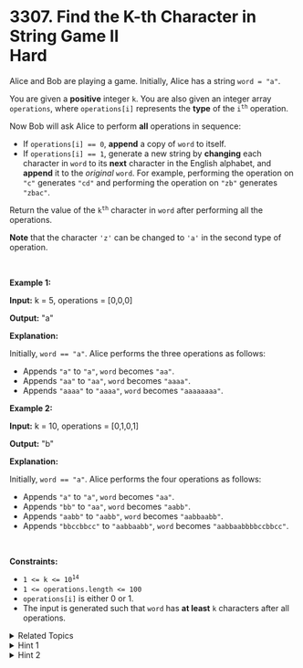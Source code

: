 
# 3307. Find the K-th Character in String Game II<br> Hard

<p>Alice and Bob are playing a game. Initially, Alice has a string <code>word = &quot;a&quot;</code>.</p>

<p>You are given a <strong>positive</strong> integer <code>k</code>. You are also given an integer array <code>operations</code>, where <code>operations[i]</code> represents the <strong>type</strong> of the <code>i<sup>th</sup></code> operation.</p>

<p>Now Bob will ask Alice to perform <strong>all</strong> operations in sequence:</p>

<ul>
	<li>If <code>operations[i] == 0</code>, <strong>append</strong> a copy of <code>word</code> to itself.</li>
	<li>If <code>operations[i] == 1</code>, generate a new string by <strong>changing</strong> each character in <code>word</code> to its <strong>next</strong> character in the English alphabet, and <strong>append</strong> it to the <em>original</em> <code>word</code>. For example, performing the operation on <code>&quot;c&quot;</code> generates <code>&quot;cd&quot;</code> and performing the operation on <code>&quot;zb&quot;</code> generates <code>&quot;zbac&quot;</code>.</li>
</ul>

<p>Return the value of the <code>k<sup>th</sup></code> character in <code>word</code> after performing all the operations.</p>

<p><strong>Note</strong> that the character <code>&#39;z&#39;</code> can be changed to <code>&#39;a&#39;</code> in the second type of operation.</p>

<p>&nbsp;</p>
<p><strong class="example">Example 1:</strong></p>

<div class="example-block">
<p><strong>Input:</strong> <span class="example-io">k = 5, operations = [0,0,0]</span></p>

<p><strong>Output:</strong> <span class="example-io">&quot;a&quot;</span></p>

<p><strong>Explanation:</strong></p>

<p>Initially, <code>word == &quot;a&quot;</code>. Alice performs the three operations as follows:</p>

<ul>
	<li>Appends <code>&quot;a&quot;</code> to <code>&quot;a&quot;</code>, <code>word</code> becomes <code>&quot;aa&quot;</code>.</li>
	<li>Appends <code>&quot;aa&quot;</code> to <code>&quot;aa&quot;</code>, <code>word</code> becomes <code>&quot;aaaa&quot;</code>.</li>
	<li>Appends <code>&quot;aaaa&quot;</code> to <code>&quot;aaaa&quot;</code>, <code>word</code> becomes <code>&quot;aaaaaaaa&quot;</code>.</li>
</ul>
</div>

<p><strong class="example">Example 2:</strong></p>

<div class="example-block">
<p><strong>Input:</strong> <span class="example-io">k = 10, operations = [0,1,0,1]</span></p>

<p><strong>Output:</strong> <span class="example-io">&quot;b&quot;</span></p>

<p><strong>Explanation:</strong></p>

<p>Initially, <code>word == &quot;a&quot;</code>. Alice performs the four operations as follows:</p>

<ul>
	<li>Appends <code>&quot;a&quot;</code> to <code>&quot;a&quot;</code>, <code>word</code> becomes <code>&quot;aa&quot;</code>.</li>
	<li>Appends <code>&quot;bb&quot;</code> to <code>&quot;aa&quot;</code>, <code>word</code> becomes <code>&quot;aabb&quot;</code>.</li>
	<li>Appends <code>&quot;aabb&quot;</code> to <code>&quot;aabb&quot;</code>, <code>word</code> becomes <code>&quot;aabbaabb&quot;</code>.</li>
	<li>Appends <code>&quot;bbccbbcc&quot;</code> to <code>&quot;aabbaabb&quot;</code>, <code>word</code> becomes <code>&quot;aabbaabbbbccbbcc&quot;</code>.</li>
</ul>
</div>

<p>&nbsp;</p>
<p><strong>Constraints:</strong></p>

<ul>
	<li><code>1 &lt;= k &lt;= 10<sup>14</sup></code></li>
	<li><code>1 &lt;= operations.length &lt;= 100</code></li>
	<li><code>operations[i]</code> is either 0 or 1.</li>
	<li>The input is generated such that <code>word</code> has <strong>at least</strong> <code>k</code> characters after all operations.</li>
</ul>


<details>

<summary> Related Topics </summary>

-	`Math`
-	`Bit Manipulation`
-	`Recursion`

</details>


<details>
<summary> Hint 1 </summary>
Try to replay the operations <code>k<sup>th</sup></code> character was part of.
</details>

<details>
<summary> Hint 2 </summary>
The <code>k<sup>th</sup></code> character is only affected if it is present in the first half of the string.
</details>